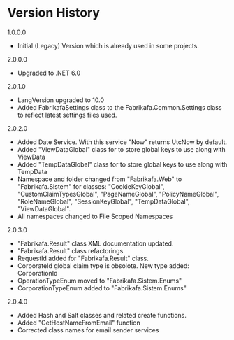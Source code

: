 ﻿# Version History
1.0.0.0 
- Initial (Legacy) Version which is already used in some projects.

2.0.0.0 
- Upgraded to .NET 6.0

2.0.1.0
- LangVersion upgraded to 10.0
- Added FabrikafaSettings class to the Fabrikafa.Common.Settings class to reflect latest settings files used.

2.0.2.0
- Added Date Service. With this service "Now" returns UtcNow by default.
- Added "ViewDataGlobal" class for to store global keys to use along with ViewData
- Added "TempDataGlobal" class for to store global keys to use along with TempData
- Namespace and folder changed from "Fabrikafa.Web" to "Fabrikafa.Sistem" for classes: "CookieKeyGlobal", "CustomClaimTypesGlobal", "PageNameGlobal", "PolicyNameGlobal", "RoleNameGlobal", "SessionKeyGlobal", "TempDataGlobal", "ViewDataGlobal".
- All namespaces changed to File Scoped Namespaces

2.0.3.0
- "Fabrikafa.Result" class XML documentation updated.
- "Fabrikafa.Result" class refactorings.
- RequestId added for "Fabrikafa.Result" class.
- CorporateId global claim type is obsolote. New type added: CorporationId
- OperationTypeEnum moved to "Fabrikafa.Sistem.Enums"
- CorporationTypeEnum added to "Fabrikafa.Sistem.Enums"

2.0.4.0
- Added Hash and Salt classes and related create functions.
- Added "GetHostNameFromEmail" function
- Corrected class names for email sender services